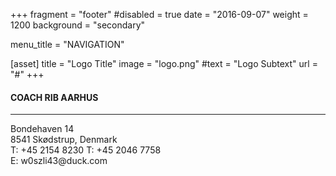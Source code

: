 +++
fragment = "footer"
#disabled = true
date = "2016-09-07"
weight = 1200
background = "secondary"

menu_title = "NAVIGATION"

[asset]
  title = "Logo Title"
  image = "logo.png"
  #text = "Logo Subtext"
  url = "#"
+++

#### COACH RIB AARHUS
___
Bondehaven 14<br/>
8541 Skødstrup, Denmark<br/>
T: +45 2154 8230
T: +45 2046 7758</br>
E: w0szli43<span style="display:none">foo</span>@duck.com